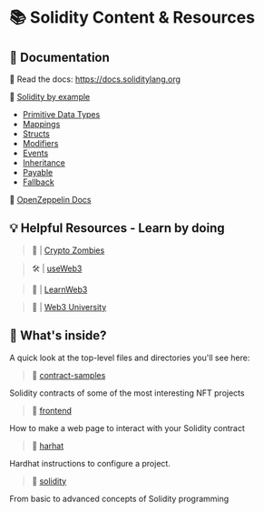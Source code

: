 
# 📚 Solidity Content & Resources

## 📝 Documentation

📕 Read the docs: <https://docs.soliditylang.org>

📙 [Solidity by example](https://solidity-by-example.org)

- [Primitive Data Types](https://solidity-by-example.org/primitives/)
- [Mappings](https://solidity-by-example.org/mapping/)
- [Structs](https://solidity-by-example.org/structs/)
- [Modifiers](https://solidity-by-example.org/function-modifier/)
- [Events](https://solidity-by-example.org/events/)
- [Inheritance](https://solidity-by-example.org/inheritance/)
- [Payable](https://solidity-by-example.org/payable/)
- [Fallback](https://solidity-by-example.org/fallback/)

📘 [OpenZeppelin Docs](https://docs.openzeppelin.com/openzeppelin)

## 💡 Helpful Resources - Learn by doing

> 🧟 | [Crypto Zombies](https://cryptozombies.io/)

> 🛠 | [useWeb3](https://www.useweb3.xyz/)

> 🔷 | [LearnWeb3](https://learnweb3.io/)

> 🔰 | [Web3 University](https://www.web3.university/)

## 🧐 What's inside?

A quick look at the top-level files and directories you'll see here:

> 📁 [contract-samples](https://github.com/ialoig/solidity-content-resources/tree/master/contracts-samples)

Solidity contracts of some of the most interesting NFT projects

> 📁 [frontend](https://github.com/ialoig/solidity-content-resources/tree/master/frontend)

How to make a web page to interact with your Solidity contract

> 📁 [harhat](https://github.com/ialoig/solidity-content-resources/tree/master/hardhat)

Hardhat instructions to configure a project.

> 📁 [solidity](https://github.com/ialoig/solidity-content-resources/tree/master/solidity)

From basic to advanced concepts of Solidity programming
